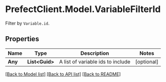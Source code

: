 # PrefectClient.Model.VariableFilterId
Filter by `Variable.id`.

## Properties

Name | Type | Description | Notes
------------ | ------------- | ------------- | -------------
**Any** | **List&lt;Guid&gt;** | A list of variable ids to include | [optional] 

[[Back to Model list]](../README.md#documentation-for-models) [[Back to API list]](../README.md#documentation-for-api-endpoints) [[Back to README]](../README.md)

